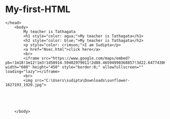 # My-first-HTML
<!doctype html>
<html>
    <head>
        <title>Nsec</title>
        <link rel="stylesheet" href="s1.css">
        
    </head>
        <body>
            My teacher is Tathagata
            <h1 style="color: aqua;">My teacher is Tathagata</h1>
            <h2 style="color: blue;">My teacher is Tathagata</h2>
            <p style="color: crimson;">I am Sudipta</p>
            <a href="Nsec.html">click here</a>
            <br>
            <iframe src="https://www.google.com/maps/embed?pb=!1m18!1m12!1m3!1d58914.59402979011!2d88.46594990368857!3d22.647743063583192!2m3!1f0!2f0!3f0!3m2!1i1024!2i768!4f13.1!3m3!1m2!1s0x39f89e6c605d82ff%3A0x1f6779d05c4879ee!2sDum%20Dum%2C%20Kolkata%2C%20West%20Bengal!5e0!3m2!1sen!2sin!4v1619550959125!5m2!1sen!2sin" width="600" height="450" style="border:0;" allowfullscreen="" loading="lazy"></iframe>
            <br>
            <img src="C:\Users\sudipta\Downloads\sunflower-1627193_1920.jpg">



    

        </body>
</html>
